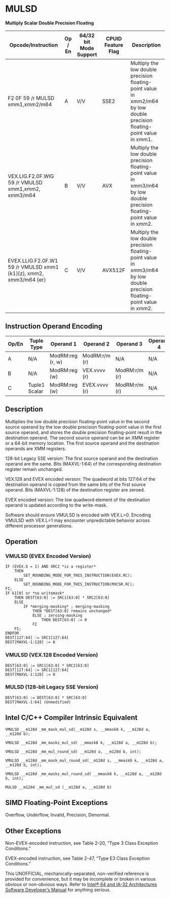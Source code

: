# MULSD

**Multiply Scalar Double Precision Floating**

| Opcode/Instruction                                                | Op / En | 64/32 bit Mode Support | CPUID Feature Flag | Description                                                                                                              |
| ----------------------------------------------------------------- | ------- | ---------------------- | ------------------ | ------------------------------------------------------------------------------------------------------------------------ |
| F2 0F 59 /r MULSD xmm1,xmm2/m64                                   | A       | V/V                    | SSE2               | Multiply the low double precision floating-point value in xmm2/m64 by low double precision floating-point value in xmm1. |
| VEX.LIG.F2.0F.WIG 59 /r VMULSD xmm1,xmm2, xmm3/m64                | B       | V/V                    | AVX                | Multiply the low double precision floating-point value in xmm3/m64 by low double precision floating-point value in xmm2. |
| EVEX.LLIG.F2.0F.W1 59 /r VMULSD xmm1 {k1}{z}, xmm2, xmm3/m64 {er} | C       | V/V                    | AVX512F            | Multiply the low double precision floating-point value in xmm3/m64 by low double precision floating-point value in xmm2. |

## Instruction Operand Encoding

| Op/En | Tuple Type    | Operand 1        | Operand 2     | Operand 3     | Operand 4 |
| ----- | ------------- | ---------------- | ------------- | ------------- | --------- |
| A     | N/A           | ModRM:reg (r, w) | ModRM:r/m (r) | N/A           | N/A       |
| B     | N/A           | ModRM:reg (w)    | VEX.vvvv (r)  | ModRM:r/m (r) | N/A       |
| C     | Tuple1 Scalar | ModRM:reg (w)    | EVEX.vvvv (r) | ModRM:r/m (r) | N/A       |

## Description

Multiplies the low double precision floating-point value in the second source operand by the low double precision floating-point value in the first source operand, and stores the double precision floating-point result in the destination operand. The second source operand can be an XMM register or a 64-bit memory location. The first source operand and the destination operands are XMM registers.

128-bit Legacy SSE version: The first source operand and the destination operand are the same. Bits (MAXVL-1:64) of the corresponding destination register remain unchanged.

VEX.128 and EVEX encoded version: The quadword at bits 127:64 of the destination operand is copied from the same bits of the first source operand. Bits (MAXVL-1:128) of the destination register are zeroed.

EVEX encoded version: The low quadword element of the destination operand is updated according to the write-mask.

Software should ensure VMULSD is encoded with VEX.L=0. Encoding VMULSD with VEX.L=1 may encounter unpredictable behavior across different processor generations.

## Operation

### VMULSD (EVEX Encoded Version)

```
IF (EVEX.b = 1) AND SRC2 *is a register*
    THEN
        SET_ROUNDING_MODE_FOR_THIS_INSTRUCTION(EVEX.RC);
    ELSE
        SET_ROUNDING_MODE_FOR_THIS_INSTRUCTION(MXCSR.RC);
FI;
IF k1[0] or *no writemask*
    THEN DEST[63:0] := SRC1[63:0] * SRC2[63:0]
    ELSE
        IF *merging-masking* ; merging-masking
            THEN *DEST[63:0] remains unchanged*
            ELSE ; zeroing-masking
                THEN DEST[63:0] := 0
            FI
    FI;
ENDFOR
DEST[127:64] := SRC1[127:64]
DEST[MAXVL-1:128] := 0

```

### VMULSD (VEX.128 Encoded Version)

```
DEST[63:0] := SRC1[63:0] * SRC2[63:0]
DEST[127:64] := SRC1[127:64]
DEST[MAXVL-1:128] := 0

```

### MULSD (128-bit Legacy SSE Version)

```
DEST[63:0] := DEST[63:0] * SRC[63:0]
DEST[MAXVL-1:64] (Unmodified)

```

## Intel C/C++ Compiler Intrinsic Equivalent

```
VMULSD __m128d _mm_mask_mul_sd(__m128d s, __mmask8 k, __m128d a, __m128d b);

```

```
VMULSD __m128d _mm_maskz_mul_sd( __mmask8 k, __m128d a, __m128d b);

```

```
VMULSD __m128d _mm_mul_round_sd( __m128d a, __m128d b, int);

```

```
VMULSD __m128d _mm_mask_mul_round_sd(__m128d s, __mmask8 k, __m128d a, __m128d b, int);

```

```
VMULSD __m128d _mm_maskz_mul_round_sd( __mmask8 k, __m128d a, __m128d b, int);

```

```
MULSD __m128d _mm_mul_sd (__m128d a, __m128d b)

```

## SIMD Floating-Point Exceptions

Overflow, Underflow, Invalid, Precision, Denormal.

## Other Exceptions

Non-EVEX-encoded instruction, see Table 2-20, “Type 3 Class Exception Conditions.”

EVEX-encoded instruction, see Table 2-47, “Type E3 Class Exception Conditions.”

This UNOFFICIAL, mechanically-separated, non-verified reference is provided for convenience, but it may be
incomplete or broken in various obvious or non-obvious
ways. Refer to [Intel® 64 and IA-32 Architectures Software Developer’s Manual](https://software.intel.com/en-us/download/intel-64-and-ia-32-architectures-sdm-combined-volumes-1-2a-2b-2c-2d-3a-3b-3c-3d-and-4) for anything serious.
